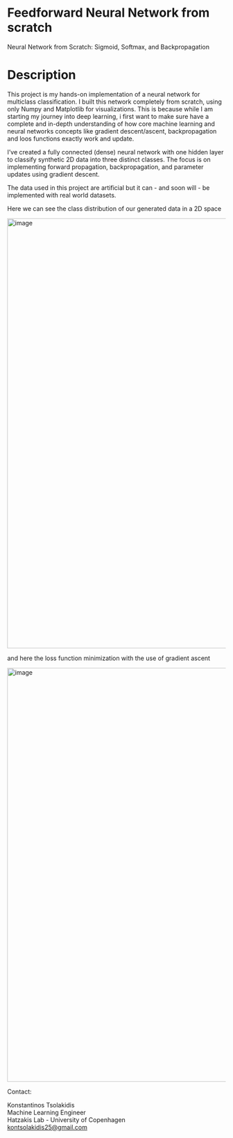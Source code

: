 # Feedforward Neural Network from scratch 
Neural Network from Scratch: Sigmoid, Softmax, and Backpropagation

# Description

This project is my hands-on implementation of a neural network for multiclass classification. 
I built this network completely from scratch, using only Numpy and Matplotlib for visualizations. 
This is because while I am starting my journey into deep learning, i first want to make sure have a complete and in-depth understanding of how core machine learning and neural networks concepts like gradient descent/ascent, backpropagation and loos functions exactly work and update.

I’ve created a fully connected (dense) neural network with one hidden layer to classify synthetic 2D data into three distinct classes.
The focus is on implementing forward propagation, backpropagation, and parameter updates using gradient descent.

The data used in this project are artificial but it can - and soon will - be implemented with real world datasets.

Here we can see the class distribution of our generated data in a 2D space

<img width="989" alt="image" src="https://github.com/user-attachments/assets/32d084d3-8934-45ec-bc70-2e48e463affe">

and here the loss function minimization with the use of gradient ascent

<img width="952" alt="image" src="https://github.com/user-attachments/assets/d6f6cd17-28ea-4cea-b47b-67937dd76593">


Contact:

Konstantinos Tsolakidis  <br />
Machine Learning Engineer  <br />
Hatzakis Lab - University of Copenhagen  <br />
kontsolakidis25@gmail.com




